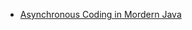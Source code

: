 * [Asynchronous Coding in Mordern Java](https://tcsglobal.udemy.com/course/parallel-and-asynchronous-programming-in-modern-java/learn/lecture/21016178#overview)
